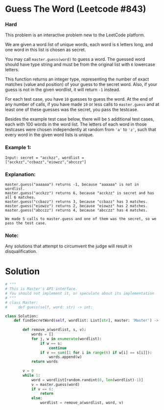 Guess The Word (Leetcode #843)
===============================
### Hard

This problem is an interactive problem new to the LeetCode platform.

We are given a word list of unique words, each word is `6` letters long, and one word in this list is chosen as secret.

You may call `master.guess(word)` to guess a word.  The guessed word should have type string and must be from the original list with `6` lowercase letters.

This function returns an integer type, representing the number of exact matches (value and position) of your guess to the secret word.  Also, if your guess is not in the given wordlist, it will return `-1` instead.

For each test case, you have `10` guesses to guess the word. At the end of any number of calls, if you have made `10` or less calls to `master.guess` and at least one of these guesses was the secret, you pass the testcase.

Besides the example test case below, there will be `5` additional test cases, each with 100 words in the word list.  The letters of each word in those testcases were chosen independently at random from `'a'` to `'z'`, such that every word in the given word lists is unique.

### Example 1:

```
Input: secret = "acckzz", wordlist = ["acckzz","ccbazz","eiowzz","abcczz"]
```

### Explanation:

```
master.guess("aaaaaa") returns -1, because "aaaaaa" is not in wordlist.
master.guess("acckzz") returns 6, because "acckzz" is secret and has all 6 matches.
master.guess("ccbazz") returns 3, because "ccbazz" has 3 matches.
master.guess("eiowzz") returns 2, because "eiowzz" has 2 matches.
master.guess("abcczz") returns 4, because "abcczz" has 4 matches.

We made 5 calls to master.guess and one of them was the secret, so we pass the test case.
```

### Note:

Any solutions that attempt to circumvent the judge will result in disqualification.

Solution
========

```python
# """
# This is Master's API interface.
# You should not implement it, or speculate about its implementation
# """
# class Master:
#     def guess(self, word: str) -> int:

class Solution:
    def findSecretWord(self, wordlist: List[str], master: 'Master') -> None:
                
        def remove_a(wordlist, s, v):
            words = []
            for j, w in enumerate(wordlist):
                if w == s:
                    continue
                if v == sum([1 for i in range(6) if w[i] == s[i]]):
                    words.append(w)
            return words
        
        v = 0
        while 1:
            word = wordlist[random.randint(0, len(wordlist)-1)]
            v = master.guess(word)
            if v == 6:
                return
            else:
                wordlist = remove_a(wordlist, word, v)
```

